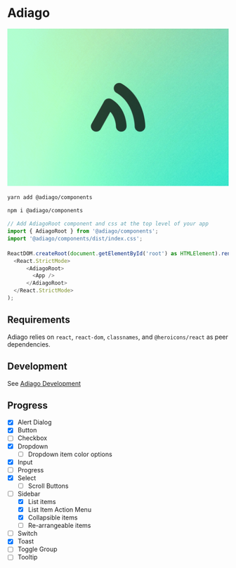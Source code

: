 # Adiago

![Adiago Banner](/assets/Banner.jpg)

```
yarn add @adiago/components
```

```
npm i @adiago/components
```

```javascript
// Add AdiagoRoot component and css at the top level of your app
import { AdiagoRoot } from '@adiago/components';
import '@adiago/components/dist/index.css';

ReactDOM.createRoot(document.getElementById('root') as HTMLElement).render(
  <React.StrictMode>
      <AdiagoRoot>
        <App />
      </AdiagoRoot>
  </React.StrictMode>
);
```

## Requirements

Adiago relies on `react`, `react-dom`, `classnames`, and `@heroicons/react` as peer dependencies.

## Development

See [Adiago Development](/components/development.md)

## Progress

- [x] Alert Dialog
- [x] Button
- [ ] Checkbox
- [x] Dropdown
  - [ ] Dropdown item color options
- [x] Input
- [ ] Progress
- [x] Select
  - [ ] Scroll Buttons
- [ ] Sidebar
  - [x] List items
  - [x] List Item Action Menu
  - [x] Collapsible items
  - [ ] Re-arrangeable items
- [ ] Switch
- [x] Toast
- [ ] Toggle Group
- [ ] Tooltip
